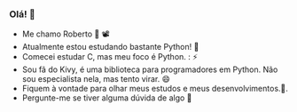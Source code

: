 ### Olá! 👋

- Me chamo Roberto 🤭 📽️
- Atualmente estou estudando bastante Python! 💌
- Comecei estudar C, mas meu foco é Python. : ⚡
- Sou fã do Kivy, é uma biblioteca para programadores em Python. Não sou especialista nela, mas tento virar. 😄
- Fiquem à vontade para olhar meus estudos e meus desenvolvimentos.🔭.
- Pergunte-me se tiver alguma dúvida de algo 💬

<!--
**robertoweller/robertoweller** is a ✨ _special_ ✨ repository because its `README.md` (this file) appears on your GitHub profile.

Here are some ideas to get you started:

- 🔭 I’m currently working on ...
- 🌱 I’m currently learning ...
- 👯 I’m looking to collaborate on ...
- 🤔 I’m looking for help with ...
- 💬 Ask me about ...
- 📫 How to reach me: ...
- 😄 Pronouns: ...
- ⚡ Fun fact: ...
-->

